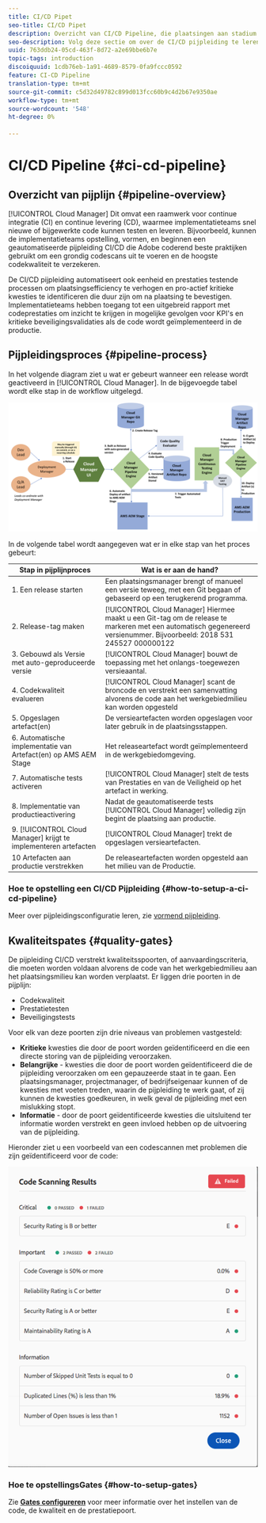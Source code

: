 ```yaml
---
title: CI/CD Pipet
seo-title: CI/CD Pipet
description: Overzicht van CI/CD Pipeline, die plaatsingen aan stadium en productie in de Manager van de Wolk behandelt
seo-description: Volg deze sectie om over de CI/CD pijpleiding te leren, die plaatsingen aan stadium en productie in de Manager van de Wolk behandelt
uuid: 763ddb24-05cd-463f-8d72-a2e69bbe6b7e
topic-tags: introduction
discoiquuid: 1cdb76eb-1a91-4689-8579-0fa9fccc0592
feature: CI-CD Pipeline
translation-type: tm+mt
source-git-commit: c5d32d49782c899d013fcc60b9c4d2b67e9350ae
workflow-type: tm+mt
source-wordcount: '548'
ht-degree: 0%

---
```



# CI/CD Pipeline {#ci-cd-pipeline}

## Overzicht van pijplijn {#pipeline-overview}

[!UICONTROL Cloud Manager] Dit omvat een raamwerk voor continue integratie (CI) en continue levering (CD), waarmee implementatieteams snel nieuwe of bijgewerkte code kunnen testen en leveren. Bijvoorbeeld, kunnen de implementatieteams opstelling, vormen, en beginnen een geautomatiseerde pijpleiding CI/CD die Adobe coderend beste praktijken gebruikt om een grondig codescans uit te voeren en de hoogste codekwaliteit te verzekeren.

De CI/CD pijpleiding automatiseert ook eenheid en prestaties testende processen om plaatsingsefficiency te verhogen en pro-actief kritieke kwesties te identificeren die duur zijn om na plaatsing te bevestigen. Implementatieteams hebben toegang tot een uitgebreid rapport met codeprestaties om inzicht te krijgen in mogelijke gevolgen voor KPI&#39;s en kritieke beveiligingsvalidaties als de code wordt geïmplementeerd in de productie.

## Pijpleidingsproces {#pipeline-process}

In het volgende diagram ziet u wat er gebeurt wanneer een release wordt geactiveerd in [!UICONTROL Cloud Manager]. In de bijgevoegde tabel wordt elke stap in de workflow uitgelegd.

![](assets/screen_shot_2018-05-30at82457pm.png)

In de volgende tabel wordt aangegeven wat er in elke stap van het proces gebeurt:

| Stap in pijplijnproces | Wat is er aan de hand? |
|---|---|
| 1. Een release starten | Een plaatsingsmanager brengt of manueel een versie teweeg, met een Git begaan of gebaseerd op een terugkerend programma. |
| 2. Release-tag maken | [!UICONTROL Cloud Manager] Hiermee maakt u een Git-tag om de release te markeren met een automatisch gegenereerd versienummer. Bijvoorbeeld: 2018 531 245527 000000122 |
| 3. Gebouwd als Versie met auto-geproduceerde versie | [!UICONTROL Cloud Manager] bouwt de toepassing met het onlangs-toegewezen versieaantal. |
| 4. Codekwaliteit evalueren | [!UICONTROL Cloud Manager] scant de broncode en verstrekt een samenvatting alvorens de code aan het werkgebiedmilieu kan worden opgesteld |
| 5. Opgeslagen artefact(en) | De versieartefacten worden opgeslagen voor later gebruik in de plaatsingsstappen. |
| 6. Automatische implementatie van Artefact(en) op AMS AEM Stage | Het releaseartefact wordt geïmplementeerd in de werkgebiedomgeving. |
| 7. Automatische tests activeren | [!UICONTROL Cloud Manager] stelt de tests van Prestaties en van de Veiligheid op het artefact in werking. |
| 8. Implementatie van productieactivering | Nadat de geautomatiseerde tests [!UICONTROL Cloud Manager] volledig zijn begint de plaatsing aan productie. |
| 9. [!UICONTROL Cloud Manager] krijgt te implementeren artefacten | [!UICONTROL Cloud Manager] trekt de opgeslagen versieartefacten. |
| 10 Artefacten aan productie verstrekken | De releaseartefacten worden opgesteld aan het milieu van de Productie. |

### Hoe te opstelling een CI/CD Pijpleiding {#how-to-setup-a-ci-cd-pipeline}

Meer over pijpleidingsconfiguratie leren, zie [vormend pijpleiding](configuring-pipeline.md).

## Kwaliteitspates {#quality-gates}

De pijpleiding CI/CD verstrekt kwaliteitsspoorten, of aanvaardingscriteria, die moeten worden voldaan alvorens de code van het werkgebiedmilieu aan het plaatsingsmilieu kan worden verplaatst. Er liggen drie poorten in de pijplijn:

* Codekwaliteit
* Prestatietesten
* Beveiligingstests

Voor elk van deze poorten zijn drie niveaus van problemen vastgesteld:

* **Kritieke**  kwesties die door de poort worden geïdentificeerd en die een directe storing van de pijpleiding veroorzaken.
* **Belangrijke**  - kwesties die door de poort worden geïdentificeerd die de pijpleiding veroorzaken om een gepauzeerde staat in te gaan. Een plaatsingsmanager, projectmanager, of bedrijfseigenaar kunnen of de kwesties met voeten treden, waarin de pijpleiding te werk gaat, of zij kunnen de kwesties goedkeuren, in welk geval de pijpleiding met een mislukking stopt.
* **Informatie**  - door de poort geïdentificeerde kwesties die uitsluitend ter informatie worden verstrekt en geen invloed hebben op de uitvoering van de pijpleiding.

Hieronder ziet u een voorbeeld van een codescannen met problemen die zijn geïdentificeerd voor de code:

![](assets/quality-gate-failed.png)

### Hoe te opstellingsGates {#how-to-setup-gates}

Zie **[Gates configureren](configuring-pipeline.md)** voor meer informatie over het instellen van de code, de kwaliteit en de prestatiepoort.
